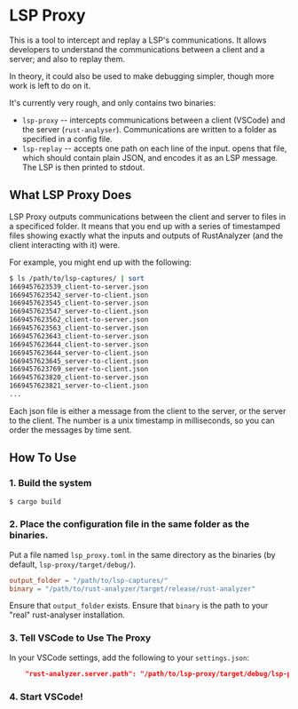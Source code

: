 # LSP Proxy

This is a tool to intercept and replay a LSP's communications.
It allows developers to understand the communications between a
client and a server; and also to replay them.

In theory, it could also be used to make debugging simpler, though
more work is left to do on it.

It's currently very rough, and only contains two binaries:

 - `lsp-proxy` -- intercepts communications between a client (VSCode) and
   the server (`rust-analyser`). Communications are written to a folder
   as specified in a config file.
 - `lsp-replay` -- accepts one path on each line of the input.
   opens that file, which should contain plain JSON, and encodes
   it as an LSP message. The LSP is then printed to stdout.


## What LSP Proxy Does

LSP Proxy outputs communications between the client and server to files
in a specificed folder. It means that you end up with a series of 
timestamped files showing exactly what the inputs and outputs of 
RustAnalyzer (and the client interacting with it) were.

For example, you might end up with the following:

``` sh
$ ls /path/to/lsp-captures/ | sort
1669457623539_client-to-server.json
1669457623542_server-to-client.json
1669457623545_client-to-server.json
1669457623547_server-to-client.json
1669457623562_client-to-server.json
1669457623563_client-to-server.json
1669457623643_client-to-server.json
1669457623644_client-to-server.json
1669457623644_server-to-client.json
1669457623645_server-to-client.json
1669457623769_server-to-client.json
1669457623820_client-to-server.json
1669457623821_server-to-client.json
...
```

Each json file is either a message from the client to the server,
 or the server to the client. The number is a unix timestamp in
 milliseconds, so you can order the messages by time sent.

## How To Use

### 1. Build the system

``` sh
$ cargo build
```

### 2. Place the configuration file in the same folder as the binaries.

Put a file named `lsp_proxy.toml` in the same directory as the binaries
(by default, `lsp-proxy/target/debug/`).

``` toml
output_folder = "/path/to/lsp-captures/"
binary = "/path/to/rust-analyzer/target/release/rust-analyzer"
```


Ensure that `output_folder` exists.
Ensure that `binary` is the path to your "real" rust-analyser installation.

### 3. Tell VSCode to Use The Proxy

In your VSCode settings, add the following to your `settings.json`:

``` json
    "rust-analyzer.server.path": "/path/to/lsp-proxy/target/debug/lsp-proxy"
```

### 4. Start VSCode!


